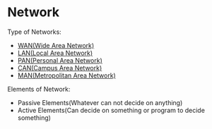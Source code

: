 # Network

Type of Networks:

- [WAN(Wide Area Network)]()
- [LAN(Local Area Network)](https://github.com/MohsenEbrahimi86/ACFCP-notes/blob/main/Module6/LAN.md)
- [PAN(Personal Area Network)](https://github.com/MohsenEbrahimi86/ACFCP-notes/blob/main/Module6/PAN.md)
- [CAN(Campus Area Network)](https://github.com/MohsenEbrahimi86/ACFCP-notes/blob/main/Module6/CAN.md)
- [MAN(Metropolitan Area Network)](https://github.com/MohsenEbrahimi86/ACFCP-notes/blob/main/Module6/MAN.md)

Elements of Network:

- Passive Elements(Whatever can not decide on anything)
- Active Elements(Can decide on something or program to decide something)
